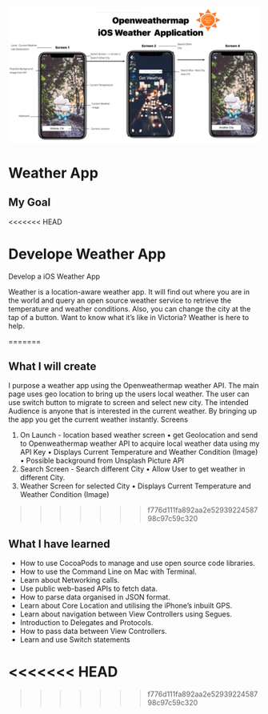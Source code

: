 
![App](App.png)

# Weather App

## My Goal
<<<<<<< HEAD

Develope Weather App
=======

Develop a iOS Weather App


Weather is a location-aware weather app. It will find out where you are in the world and query an open source weather service to retrieve the temperature and weather conditions. Also, you can change the city at the tap of a button. Want to know what it’s like in Victoria? Weather is here to help. 

=======
## What I will create

I purpose a weather app using the Openweathermap weather API. The main page uses geo
location to bring up the users local weather. The user can use switch button to migrate to
screen and select new city. The intended Audience is anyone that is interested in the current
weather. By bringing up the app you get the current weather instantly.
Screens
1. On Launch - location based weather screen
• get Geolocation and send to Openweathermap weather API to acquire local weather data
using my API Key
• Displays Current Temperature and Weather Condition (Image)
• Possible background from Unsplash Picture API
2. Search Screen - Search different City
• Allow User to get weather in different City.
3. Weather Screen for selected City
• Displays Current Temperature and Weather Condition (Image)

>>>>>>> f776d111fa892aa2e5293922458798c97c59c320
## What I have learned

* How to use CocoaPods to manage and use open source code libraries. 
* How to use the Command Line on Mac with Terminal.
* Learn about Networking calls.
* Use public web-based APIs to fetch data.
* How to parse data organised in JSON format.
* Learn about Core Location and utilising the iPhone’s inbuilt GPS. 
* Learn about navigation between View Controllers using Segues.
* Introduction to Delegates and Protocols.
* How to pass data between View Controllers.
* Learn and use Switch statements

<<<<<<< HEAD
=======



>>>>>>> f776d111fa892aa2e5293922458798c97c59c320
